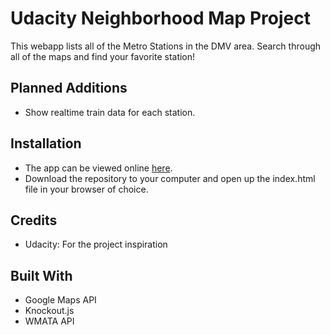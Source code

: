 # Udacity Neighborhood Map Project
This webapp lists all of the Metro Stations in the DMV area. Search through all of the maps and find your favorite station!
## Planned Additions
- Show realtime train data for each station.
## Installation
- The app can be viewed online [here](www.leogenerali.com/metro-map).
- Download the repository to your computer and open up the index.html file in your browser of choice.
## Credits
- Udacity: For the project inspiration
## Built With
- Google Maps API
- Knockout.js
- WMATA API